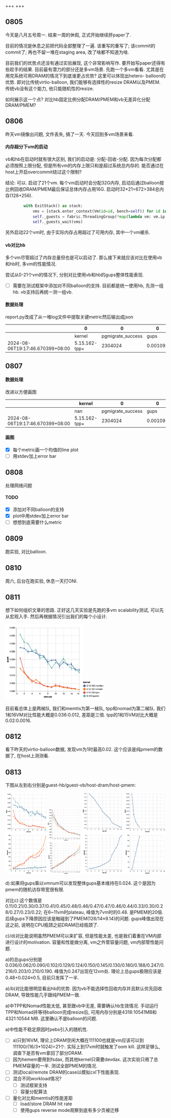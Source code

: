 +++
+++
## 0805

今天是八月五号周一. 结束一周的休假, 正式开始继续肝paper了.

目前的情况是休息之前把代码全部整理了一遍. 该重写的重写了; 该commit的commit了; 再也不留一堆在staging area, 改了啥都不知道为啥.

目前我们的优势点还没有通过实验展现, 这个非常影响写作. 要开始写paper还得有些趁手的结果. 目前最有潜力的部分还是多vm场景. 先跑一个多vm看看. 尤其是在用完系统可用DRAM的情况下到底谁更占优势? 这里可以体现出hetero- balloon的优势. 即对比传统virtio-balloon, 我们能够有选择性的resize DRAM以及PMEM. 传统vb没有这个能力, 他只能随机性的resize.

如何展示这一个点? 对比hb固定比例分配DRAM/PMEM和vb无差异化分配DRAM/PMEM?

## 0806

昨天vm镜像出问题, 文件丢失, 搞了一天. 今天回到多vm场景来看.

#### 内存超分下vm的启动

vb和hb在启动时就有很大区别, 我们的启动是: 分配-回收-分配. 因为每次分配都必须按照上限分配, 但是所有vm的内存上限只和是超过系统总内存的. 能否通过在host上开启overcommit绕过这个限制?

结论: 可以. 启动了21个vm. 每个vm启动时会分配32G内存, 启动后通过balloon按比例回收DRAM/PMEM最后保证总体内存占用16G. 启动时32*21=672>384总内存(128+256).

```python
        with ExitStack() as stack:
            vms = [stack.enter_context(Vm(id=id, bench=self)) for id in range(self.num)]
            self._guests = fabric.ThreadingGroup(*map(lambda vm: vm.ip, vms), **vms[0].ssh_config)
            self._guests_wait(vms)
```

另外启动22个vm时, 由于实际内存占用超过了可用内存, 其中一个vm被杀.

#### vb对比hb

多个vm尽管超过了内存总量但也是可以启动了. 那么接下来就应该对比在使用vb和hb时, 多vm的性能情况.

尝试从0-21个vm的情况下, 分别对比使用vb和hb的gups整体性能表现.

- [ ] 需要在测试框架中添加对不同balloon的支持. 目前都是统一使用hb, 先测一组hb. vb支持后再统一测一组vb.

#### 数据处理

report.py改成了从一堆log文件中提取关键metric然后输出成json

|                                  | 0             | 0                 | 0        | 0             | 1             |      | 1                 | 1        | 1             |
| -------------------------------- | ------------- | ----------------- | -------- | ------------- | ------------- | ---- | ----------------- | -------- | ------------- |
|                                  | kernel        | pgmigrate_success | gups     | elapsed       | kernel        |      | pgmigrate_success | gups     | elapsed       |
| 2024-08-06T19:17:46.670399+08:00 | 5.15.162-tpp+ | 2304024           | 0.001096 | 679.790433706 | 5.15.162-tpp+ |      | 1717710           | 0.002830 | 263.314337542 |

## 0807

#### 数据处理

改进以方便画图

|                                  | kernel        | 0                 | 0        | 0             |      | 1                 | 1        | 1             |
| -------------------------------- | ------------- | ----------------- | -------- | ------------- | ---- | ----------------- | -------- | ------------- |
|                                  | nan           | pgmigrate_success | gups     | elapsed       |      | pgmigrate_success | gups     | elapsed       |
| 2024-08-06T19:17:46.670399+08:00 | 5.15.162-tpp+ | 2304024           | 0.001096 | 679.790433706 |      | 1717710           | 0.002830 | 263.314337542 |

#### 画图

- [x] 每个metric画一个均值的line plot
- [ ] 用stdev加上error bar

## 0808

处理网络问题

#### TODO

- [x] 添加对不同balloon的支持
- [x] plot中用stdev加上error bar
- [ ] 想想到底需要什么metric

## 0809

跑实验, 对比balloon.

## 0810

周六, 后台在跑实验, 休息一天打ONI.

## 0811

想下如何组织文章的思路. 正好这几天实验是先跑的多vm scalability测试, 可以先从宏观入手. 然后再根据情况引出我们的每个小设计.

<img src="image-20240811162720939.png" alt="image-20240811162720939" style="zoom:33%;" /><img src="image-20240811162720939-legend.png" alt="image-20240811162720939-legend" style="zoom: 33%;" />

目前看总体上是两梯队, 我们和memtis为第一梯队, tpp和nomad为第二梯队. 我们1和16VM对比性能大概是0.036:0.012, 差距是三倍.  tpp的1和15VM对比大概是0.02:0.0016.

## 0812

看下昨天的virtio-balloon数据, 发现vm为1时最高0.02. 这个应该是纯pmem的数据了, 在host上测测看.

## 0813

下图从左到右分别是guest-hb/guest-vb/host-dram/host-pmem:

<p align="middle">
    <img src="Screenshot 2024-08-13 at 10.47.48.png" alt="vm-hb" style="zoom: 25%;" />
    <img src="Screenshot 2024-08-12 at 09.43.23.png" alt="vm-vb" style="zoom: 20%;" />
    <img src="Screenshot 2024-08-13 at 10.45.18.png" alt="host-dram" style="zoom:25%;" />
    <img src="Screenshot 2024-08-13 at 10.45.36.png" alt="host-pmem" style="zoom:25%;" />
</p>

d):如果将gups乘以vmnum可以发现整体gups基本维持在0.024. 这个是因为pmem的随机访存带宽很有限.

对比c):这个数值是0.11/0.21/0.30/0.37/0.41/0.45/0.48/0.46/0.47/0.47/0.46/0.44/0.33/0.30/0.28/0.27/0.23/0.22; 在6~11vm时plateau, 峰值为7vm时的0.48. 是PMEM的20倍. 后续gups下降原因应该是触碰到了PMEM(128/14≈9.14)的问题. gups峰值出现在这之前, 说明在CPU瓶颈之前DRAM已经瓶颈了.

c)/d)对比能说明虽然PMEM可以来扩容, 但是性能太差, 也是我们着重在VM内部进行设计的motivation. 容量和性能做分离, vm之外管容量问题, vm内部管性能问题.

a)的总gups分别是0.036/0.062/0.090/0.102/0.129/0.124/0.150/0.145/0.130/0.180/0.188/0.247/0.216/0.203/0.210/0.190. 峰值为0.247出现在12vm处. 理论上总gups极限应该是0.48+0.024≈0.5, 目前只发挥了一半.

a)/b)对比能很明显看出hb的优势. 因为vb不能选择性回收内存并且默认优先回收DRAM, 导致性能几乎跟纯PMEM一致.

a)中TPP和Nomad性能太低, 甚至跟vb中无差, 需要确认hb生效情况. 手动运行TPP和Nomad并等待balloon完成resize后, 可用内存分别是4318:10541MB和4321:10544 MB. 这里确认不是balloon的问题.

a)中性能不稳定原因时pebs引入的随机性.

- [ ] a)只到16VM, 理论上DRAM空闲大概在111100也就是vm应该可以到111100/(16/3*1024)=21个. 实际上到17vm时就触发了oom kill. 这样足够么, 调查下是否有vm拿回了部分DRAM.
- [ ] 因为hemem要用到fsdax, 而其他kernel只需要devdax. 这次实验只用了总PMEM容量的一半. 测试全部PMEM的情况.
- [ ] 测试local/remote DRAM的case以模拟cxl下性能表现.
- [ ] 混合不同workload情况?
  - [ ] 测试框架支持
  - [ ] 容量分配算法
- [ ] 量化对比和memtis的性能差距
  - [ ] load/store DRAM hit rate
  - [ ] 使用gups reverse mode观察到底有多少页被迁移
